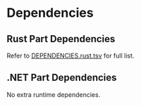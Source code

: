 # Dependencies

## Rust Part Dependencies

Refer to [DEPENDENCIES.rust.tsv](DEPENDENCIES.rust.tsv) for full list.

## .NET Part Dependencies

No extra runtime dependencies.
